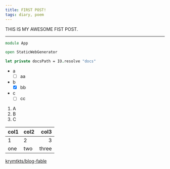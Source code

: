 ```yaml
---
title: FIRST POST!
tags: diary, poem
---
```


THIS IS MY AWESOME FIST POST.

---

```fsharp
module App

open StaticWebGenerator

let private docsPath = IO.resolve "docs"
```

- a
  - [ ] aa
- b
  - [x] bb
- c
  - [ ] cc

1. A
2. B
3. C

| col1 | col2 |  col3 |
| ---- | :--- | ----: |
| 1    | 2    |     3 |
| one  | two  | three |

[krymtkts/blog-fable](https://github.com/krymtkts/blog-fable)

